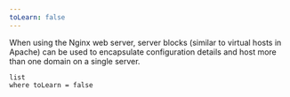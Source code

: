 ```yaml
---
toLearn: false
---
```


When using the Nginx web server, server blocks (similar to virtual hosts in Apache) can be used to encapsulate configuration details and host more than one domain on a single server.

```dataview
list 
where toLearn = false 
```